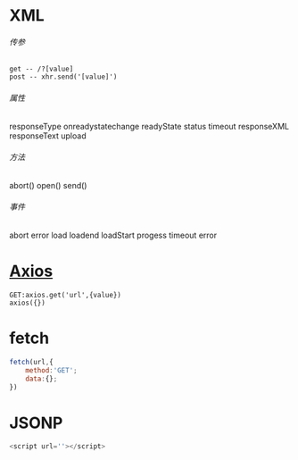 # XML

###### 传参

	get -- /?[value]
	post -- xhr.send('[value]')

###### 属性

responseType
onreadystatechange
readyState
status
timeout
responseXML
responseText
upload

###### 方法

abort()
open()
send()

###### 事件

abort
error
load
loadend
loadStart
progess
timeout
error

# [Axios ](https://www.axios-http.cn/)

```
GET:axios.get('url',{value})
axios({})
```

# fetch

```javascript
fetch(url,{
    method:'GET';
    data:{};
})
```

# JSONP

```javascript
<script url=''></script>
```


